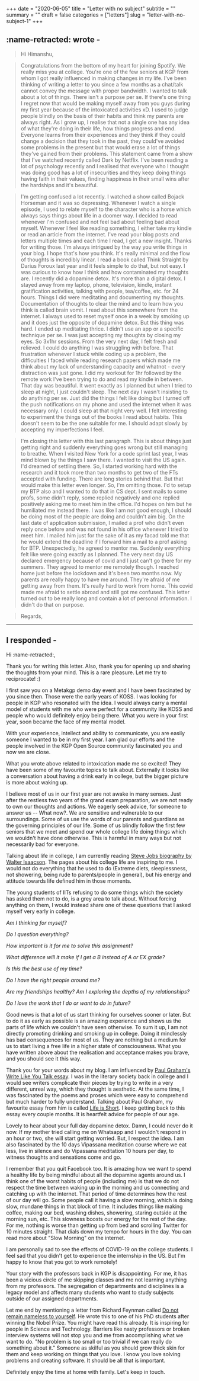 +++
date = "2020-06-05"
title = "Letter with no subject"
subtitle = ""
summary = ""
draft = false
categories = ["letters"]
slug = "letter-with-no-subject-1"
+++

## :name-retracted: wrote -

> Hi Himanshu,

> Congratulations from the bottom of my heart for joining Spotify. We really miss you at college. You're one of the few seniors at KGP from whom I got really influenced in making changes in my life. I've been thinking of writing a letter to you since a few months as a chat/talk cannot convey the message with proper bandwidth. I wanted to talk about a lot of things. There isn't a purpose per se. If there's one thing I regret now that would be making myself away from you guys during my first year because of the intoxicated activities xD. I used to judge people blindly on the basis of their habits and think my parents are always right. As I grow up, I realise that not a single one has any idea of what they're doing in their life, how things progress and end. Everyone learns from their experiences and they think if they could change a decision that they took in the past, they could've avoided some problems in the present but that would erase a lot of things they've gained from their problems. This statement came from a show that I've watched recently called Dark by Netflix. I've been reading a lot of psychology recently and I realised that everyone who I thought was doing good has a lot of insecurities and they keep doing things having faith in their values, finding happiness in their small wins after the hardships and it's beautiful.

> I'm getting confused a lot recently. I watched a show called Bojack Horseman and it was so depressing. Whenever I watch a single episode, I used to relate myself to the character who is a horse which always says things about life in a doomer way. I decided to read whenever I'm confused and not feel bad about feeling bad about myself. Whenever I feel like reading something, I either take my kindle or read an article from the internet. I've read your blog posts and letters multiple times and each time I read, I get a new insight. Thanks for writing those. I'm always intrigued by the way you write things in your blog. I hope that's how you think. It's really minimal and the flow of thoughts is incredibly linear. I read a book called Think Straight by Darius Foroux last year and it feels simple to do that, but not easy. I was curious to know how I think and how contaminated my thoughts are. I recently did a dopamine detox. It's more than a digital detox. I stayed away from my laptop, phone, television, kindle, instant gratification activities, talking with people, tea/coffee, etc. for 24 hours. Things I did were meditating and documenting my thoughts. Documentation of thoughts to clear the mind and to learn how you think is called brain vomit. I read about this somewhere from the internet. I always used to reset myself once in a week by smoking up and it does just the opposite of dopamine detox. But this thing was hard. I ended up meditating thrice. I didn't use an app or a specific technique per se. I was just accepting my thoughts by closing my eyes. So 3x1hr sessions. From the very next day, I felt fresh and relieved. I could do anything I was struggling with before. That frustration whenever I stuck while coding up a problem, the difficulties I faced while reading research papers which made me think about my lack of understanding capacity and whatnot - every distraction was just gone. I did my workout for 1hr followed by the remote work I've been trying to do and read my kindle in between. That day was beautiful. It went exactly as I planned but when I tried to sleep at night, I just couldn't sleep. The next day I wasn't insisting to do anything per se. Just did the things I felt like doing but I turned off the push notifications on my phone and used the internet when it was necessary only. I could sleep at that night very well. I felt interesting to experiment the things out of the books I read about habits. This doesn't seem to be the one suitable for me. I should adapt slowly by accepting my imperfections I feel.

> I'm closing this letter with this last paragraph. This is about things just getting right and suddenly everything goes wrong but still managing to breathe. When I visited New York for a code sprint last year, I was mind blown by the things I saw there. I wanted to visit the US again. I'd dreamed of settling there. So, I started working hard with the research and it took more than two months to get two of the FTs accepted with funding. There are long stories behind that. But that would make this letter even longer. So, I'm omitting those. I'd to setup my BTP also and I wanted to do that in CS dept. I sent mails to some profs, some didn't reply, some replied negatively and one replied positively asking me to meet him in the office. I'd hopes on him but he humiliated me instead there. I was like I am not good enough, I should be doing most of the people are doing and couldn't aim big. On the last date of application submission, I mailed a prof who didn't even reply once before and was not found in his office whenever I tried to meet him. I mailed him just for the sake of it as my facad told me that he would extend the deadline if I forward him a mail to a prof asking for BTP. Unexpectedly, he agreed to mentor me. Suddenly everything felt like were going exactly as I planned. The very next day US declared emergency because of covid and I just can't go there for my summers. They agreed to mentor me remotely though. I reached home just before the lockdown and it's been two months now. My parents are really happy to have me around. They're afraid of me getting away from them. It's really hard to work from home. This covid made me afraid to settle abroad and still got me confused. This letter turned out to be really long and contain a lot of personal information. I didn't do that on purpose.

> Regards,

---

## I responded -

Hi :name-retracted:,

Thank you for writing this letter. Also, thank you for opening up and sharing the thoughts from your mind. This is a rare pleasure. Let me try to reciprocate! :)

I first saw you on a Metakgp demo day event and I have been fascinated by you since then. Those were the early years of KOSS. I was looking for people in KGP who resonated with the idea. I would always carry a mental model of students with me who were perfect for a community like KOSS and people who would definitely enjoy being there. What you were in your first year, soon became the face of my mental model.

With your experience, intellect and ability to communicate, you are easily someone I wanted to be in my first year. I am glad our efforts and the people involved in the KGP Open Source community fascinated you and now we are close.

What you wrote above related to intoxication made me so excited! They have been some of my favourite topics to talk about. Externally it looks like a conversation about having a drink early in college, but the bigger picture is more about waking up.

I believe most of us in our first year are not awake in many senses. Just after the restless two years of the grand exam preparation, we are not ready to own our thoughts and actions. We eagerly seek advice, for someone to answer us -- What now?. We are sensitive and vulnerable to our surroundings. Some of us use the words of our parents and guardians as the governing principles of our life. Some of us blindly follow the first few seniors that we meet and spend our whole college life doing things which we wouldn't have done otherwise. This is harmful in many ways but not necessarily bad for everyone.

Talking about life in college, I am currently reading [Steve Jobs biography by Walter Isaacson](https://www.goodreads.com/book/show/11084145-steve-jobs). The pages about his college life are inspiring to me. I would not do everything that he used to do (Extreme diets, sleeplessness, not showering, being rude to parents/people in general), but his energy and attitude towards life defined him in those moments.

The young students of IITs refusing to do some things which the society has asked them not to do, is a grey area to talk about. Without forcing anything on them, I would instead share one of these questions that I asked myself very early in college.

_Am I thinking for myself?_

_Do I question everything?_

_How important is it for me to solve this assignment?_

_What difference will it make if I get a B instead of A or EX grade?_

_Is this the best use of my time?_

_Do I have the right people around me?_

_Are my friendships healthy? Am I exploring the depths of my relationships?_

_Do I love the work that I do or want to do in future?_

Good news is that a lot of us start thinking for ourselves sooner or later. But to do it as early as possible is an amazing experience and shows us the parts of life which we couldn't have seen otherwise. To sum it up, I am not directly promoting drinking and smoking up in college. Doing it mindlessly has bad consequences for most of us. They are nothing but a medium for us to start living a free life in a higher state of consciousness. What you have written above about the realisation and acceptance makes you brave, and you should see it this way.

Thank you for your words about my blog. I am influenced by [Paul Graham's Write Like You Talk essay](http://paulgraham.com/talk.html). I was in the literary society back in college and I would see writers complicate their pieces by trying to write in a very different, unreal way, which they thought is aesthetic. At the same time, I was fascinated by the poems and proses which were easy to comprehend but much harder to fully understand. Talking about Paul Graham, my favourite essay from him is called [Life is Short](http://paulgraham.com/vb.html). I keep getting back to this essay every couple months. It is heartfelt advice for people of our age.

Lovely to hear about your full day dopamine detox. Damn, I could never do it now. If my mother tried calling me on Whatsapp and I wouldn't respond in an hour or two, she will start getting worried. But, I respect the idea. I am also fascinated by the 10 days Vipassana meditation course where we eat less, live in silence and do Vipassana meditation 10 hours per day, to witness thoughts and sensations come and go.

I remember that you quit Facebook too. It is amazing how we want to spend a healthy life by being mindful about all the dopamine agents around us. I think one of the worst habits of people (including me) is that we do not respect the time between waking up in the morning and us connecting and catching up with the internet. That period of time determines how the rest of our day will go. Some people call it having a slow morning, which is doing slow, mundane things in that block of time. It includes things like making coffee, making our bed, washing dishes, showering, staring outside at the morning sun, etc. This slowness boosts our energy for the rest of the day. For me, nothing is worse than getting up from bed and scrolling Twitter for 10 minutes straight. That dials down my tempo for hours in the day. You can read more about "Slow Morning" on the internet.

I am personally sad to see the effects of COVID-19 on the college students. I feel sad that you didn't get to experience the internship in the US. But I'm happy to know that you got to work remotely!

Your story with the professors back in KGP is disappointing. For me, it has been a vicious circle of me skipping classes and me not learning anything from my professors. The segregation of departments and disciplines is a legacy model and affects many students who want to study subjects outside of our assigned departments.

Let me end by mentioning a letter from Richard Feynman called [Do not remain nameless to yourself](https://lettersofnote.com/2015/10/23/do-not-remain-nameless-to-yourself/). He wrote this to one of his PhD students after winning the Nobel Prize. You might have read this already. It is inspiring for people in Science and Technology. Barriers like nasty professors or broken interview systems will not stop you and me from accomplishing what we want to do. "No problem is too small or too trivial if we can really do something about it." Someone as skilful as you should grow thick skin for them and keep working on things that you love. I know you love solving problems and creating software. It should be all that is important.

Definitely enjoy the time at home with family. Let's keep in touch.
